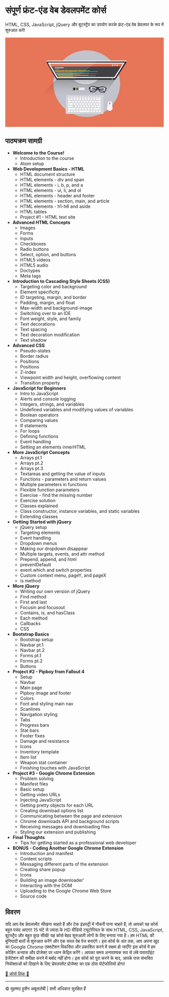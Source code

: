<!-- ©©©©©©©©©©©©©©©©©©©©©©©© All Rights Are Reserved By Muhammad Husain Abootalebi ©©©©©©©©©©©©©©©©©©©©©©©©©©©©©©©©©© -->

# संपूर्ण फ्रंट-एंड वेब डेवलपमेंट कोर्स

HTML, CSS, JavaScript, jQuery और बूटस्ट्रैप का उपयोग करके फ्रंट-एंड वेब डेवलपर के रूप में शुरुआत करें!

![The Complete Front-End Web Development Course](../../assets/Courses/Course%20Covers/4%20-%201%20-%20The%20Complete%20Front-End%20Web%20Development%20Course.webp)

## पाठ्यक्रम सामग्री

- **Welcome to the Course!**
  - Introduction to the course
  - Atom setup
- **Web Development Basics - HTML**
  - HTML document structure
  - HTML elements - div and span
  - HTML elements - i, b, p, and a
  - HTML elements - ul, li, and ol
  - HTML elements - header and footer
  - HTML elements - section, main, and article
  - HTML elements - h1-h6 and aside
  - HTML tables
  - Project #1 - HTML text site
- **Advanced HTML Concepts**
  - Images
  - Forms
  - Inputs
  - Checkboxes
  - Radio buttons
  - Select, option, and buttons
  - HTML5 videos
  - HTML5 audio
  - Doctypes
  - Meta tags
- **Introduction to Cascading Style Sheets (CSS)**
  - Targeting color and background
  - Element specificity
  - ID targeting, margin, and border
  - Padding, margin, and float
  - Max-width and background-image
  - Switching over to an IDE
  - Font weight, style, and family
  - Text decorations
  - Text spacing
  - Text decoration modification
  - Text shadow
- **Advanced CSS**
  - Pseudo-states
  - Border radius
  - Positions
  - Positions
  - Z-index
  - Viewpoint width and height, overflowing content
  - Transition property
- **JavaScript for Beginners**
  - Intro to JavaScript
  - Alerts and console logging
  - Integers, strings, and variables
  - Undefined variables and modifying values of variables
  - Boolean operators
  - Comparing values
  - If statements
  - For loops
  - Defining functions
  - Event handling
  - Setting an elements innerHTML
- **More JavaScript Concepts**
  - Arrays pt.1
  - Arrays pt.2
  - Arrays pt.3
  - Textareas and getting the value of inputs
  - Functions - parameters and return values
  - Multiple parameters in functions
  - Flexible function parameters
  - Exercise - find the missing number
  - Exercise solution
  - Classes explained
  - Class constructor, instance variables, and static variables
  - Extending classes
- **Getting Started with jQuery**
  - jQuery setup
  - Targeting elements
  - Event handling
  - Dropdown menus
  - Making our dropdown disappear
  - Multiple targets, events, and attr method
  - Prepend, append, and html
  - preventDefault
  - event.which and switch properties
  - Custom context menu, pageY, and pageX
  - is method
- **More jQuery**
  - Writing our own version of jQuery
  - Find method
  - First and last
  - Focusin and focusout
  - Contains, is, and hasClass
  - Each method
  - Callbacks
  - CSS
- **Bootstrap Basics**
  - Bootstrap setup
  - Navbar pt.1
  - Navbar pt.2
  - Forms pt.1
  - Forms pt.2
  - Buttons
- **Project #2 - Pipboy from Fallout 4**
  - Setup
  - Navbar
  - Main page
  - Pipboy image and footer
  - Colors
  - Font and styling main nav
  - Scanlines
  - Navigation styling
  - Tabs
  - Progress bars
  - Stat bars
  - Footer fixes
  - Damage and resistance
  - Icons
  - Inventory template
  - Item list
  - Weapon stat container
  - Finishing touches with JavaScript
- **Project #3 - Google Chrome Extension**
  - Problem solving
  - Manifest files
  - Basic setup
  - Getting video URLs
  - Injecting JavaScript
  - Getting pretty objects for each URL
  - Creating download options list
  - Communicating between the page and extension
  - Chrome downloads API and background scripts
  - Receiving messages and downloading files
  - Styling our extension and publishing
- **Final Thoughts**
  - Tips for getting started as a professional web developer
- **BONUS - Coding Another Google Chrome Extension**
  - Introduction and manifest
  - Content scripts
  - Messaging different parts of the extension
  - Creating share popup
  - Icons
  - Building an image downloader'
  - Interacting with the DOM
  - Uploading to the Google Chrome Web Store
  - Source code

## विवरण

यदि आप वेब डेवलपमेंट सीखना चाहते हैं और टेक इंडस्ट्री में नौकरी पाना चाहते हैं, तो आपको यह कोर्स बहुत पसंद आएगा! 15 घंटे से ज़्यादा के HD वीडियो ट्यूटोरियल के साथ HTML, CSS, JavaScript, बूटस्ट्रैप और बहुत कुछ सीखें! यह कोर्स बेहद शुरुआती लोगों के लिए बनाया गया है। हम HTML की बुनियादी बातों से शुरुआत करेंगे और एक सरल वेब पेज बनाएंगे। इस कोर्स के अंत तक, आप अपना खुद का Google Chrome एक्सटेंशन विकसित और प्रकाशित करने में सक्षम हो जाएँगे! इस कोर्स में हम कोडिंग अभ्यास और प्रोजेक्ट पर ध्यान केंद्रित करेंगे। आपका समय अनावश्यक रूप से लंबे पावरपॉइंट प्रेजेंटेशन की समीक्षा करने में बर्बाद नहीं होगा। इस कोर्स को पूरा करने के बाद, आपके पास संभावित नियोक्ताओं को दिखाने के लिए डेवलपमेंट प्रोजेक्ट का एक ठोस पोर्टफोलियो होगा!

[🔗 कोर्स लिंक 🔗](https://www.udemy.com/course/front-end-web-development/?srsltid=AfmBOoq45FP4R8722cuLm4u6zYjn0paY7mzyUWzJm1HSObkZfv8CIBbW&couponCode=ST3MT200225A#instructor-2)

---

© मुहम्मद हुसैन अबूतालेबी | सभी अधिकार सुरक्षित हैं

<!-- ©©©©©©©©©©©©©©©©©©©©©©©© All Rights Are Reserved By Muhammad Husain Abootalebi ©©©©©©©©©©©©©©©©©©©©©©©©©©©©©©©©©© -->
